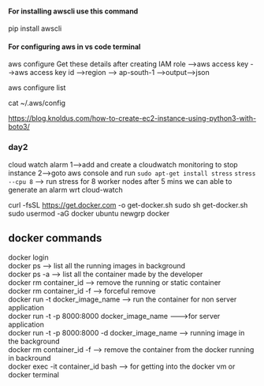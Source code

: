 
#### For installing awscli use this command 
pip install awscli

#### For configuring aws in vs code terminal 
aws configure
Get these details after creating IAM role
-->aws access key 
-->aws access key id
-->region --> ap-south-1
-->output-->json

aws configure list

cat ~/.aws/config

https://blog.knoldus.com/how-to-create-ec2-instance-using-python3-with-boto3/


### day2

cloud watch alarm 
1-->add and create a cloudwatch monitoring to stop instance 
2-->goto aws console and run
`sudo apt-get install stress`
`stress --cpu 8` --> run stress for 8 worker nodes
after 5 mins we can able to generate an alarm wrt cloud-watch


curl -fsSL https://get.docker.com -o get-docker.sh
sudo sh get-docker.sh
sudo usermod -aG docker ubuntu
newgrp docker


## docker commands
docker login<br>
docker ps --> list all the running images in background<br>
docker ps -a --> list all the container made by the developer<br>
docker rm container_id --> remove the running or static container<br>
docker rm container_id -f --> forceful remove<br>
docker run -t docker_image_name --> run the container for non server application<br>
docker run -t -p 8000:8000 docker_image_name --->for server application<br>
docker run -t -p 8000:8000 -d docker_image_name --> running image in the background<br>
docker rm container_id -f --> remove the container from the docker running in backround<br>
docker exec -it container_id bash --> for getting into the docker vm or docker terminal<br>